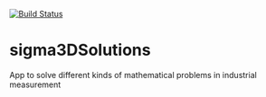 [![Build Status](https://travis-ci.org/sigma3Dev/sigma3DSolutions.svg?branch=master)](https://travis-ci.org/sigma3Dev/sigma3DSolutions)

# sigma3DSolutions
App to solve different kinds of mathematical problems in industrial measurement
